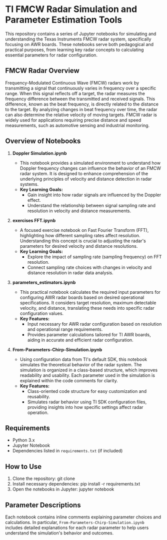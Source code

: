 # TI FMCW Radar Simulation and Parameter Estimation Tools

This repository contains a series of Jupyter notebooks for simulating and understanding the Texas Instruments FMCW radar system, specifically focusing on AWR boards. These notebooks serve both pedagogical and practical purposes, from learning key radar concepts to calculating essential parameters for radar configuration.

## FMCW Radar Overview

Frequency-Modulated Continuous Wave (FMCW) radars work by transmitting a signal that continuously varies in frequency over a specific range. When this signal reflects off a target, the radar measures the frequency difference between the transmitted and received signals. This difference, known as the beat frequency, is directly related to the distance to the target. By analyzing changes in beat frequency over time, the radar can also determine the relative velocity of moving targets. FMCW radar is widely used for applications requiring precise distance and speed measurements, such as automotive sensing and industrial monitoring.

## Overview of Notebooks

1. **Doppler Simulation.ipynb**
   - This notebook provides a simulated environment to understand how Doppler frequency changes can influence the behavior of an FMCW radar system. It is designed to enhance comprehension of the underlying principles of velocity and distance detection in radar systems.
   - **Key Learning Goals:**
     - Gain insight into how radar signals are influenced by the Doppler effect.
     - Understand the relationship between signal sampling rate and resolution in velocity and distance measurements.

2. **exercises FFT.ipynb**
   - A focused exercise notebook on Fast Fourier Transform (FFT), highlighting how different sampling rates affect resolution. Understanding this concept is crucial to adjusting the radar's parameters for desired velocity and distance resolutions.
   - **Key Learning Goals:**
     - Explore the impact of sampling rate (sampling frequency) on FFT resolution.
     - Connect sampling rate choices with changes in velocity and distance resolution in radar data analysis.

3. **parameters_estimators.ipynb**
   - This practical notebook calculates the required input parameters for configuring AWR radar boards based on desired operational specifications. It considers target resolution, maximum detectable velocity, and distance, translating these needs into specific radar configuration values.
   - **Key Features:**
     - Input necessary for AWR radar configuration based on resolution and operational range requirements.
     - Provides parameter calculations tailored for TI AWR boards, aiding in accurate and efficient radar configuration.

4. **From-Parameters-Chirp-Simulation.ipynb**
   - Using configuration data from TI's default SDK, this notebook simulates the theoretical behavior of the radar system. The simulation is organized in a class-based structure, which improves readability and usability. Each parameter used in the simulation is explained within the code comments for clarity.
   - **Key Features:**
     - Class-oriented code structure for easy customization and reusability.
     - Simulates radar behavior using TI SDK configuration files, providing insights into how specific settings affect radar operation.

## Requirements

- Python 3.x
- Jupyter Notebook
- Dependencies listed in `requirements.txt` (if included)

## How to Use

1. Clone the repository:
   git clone <repository-url>
2. Install necessary dependencies:
   pip install -r requirements.txt
3. Open the notebooks in Jupyter:
   jupyter notebook

## Parameter Descriptions

Each notebook contains inline comments explaining parameter choices and calculations. In particular, `From-Parameters-Chirp-Simulation.ipynb` includes detailed explanations for each radar parameter to help users understand the simulation's behavior and outcomes.
